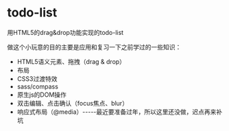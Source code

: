 # todo-list
用HTML5的drag&amp;drop功能实现的todo-list

做这个小玩意的目的主要是应用和复习一下之前学过的一些知识：

- HTML5语义元素、拖拽（drag & drop）
- 布局
- CSS3过渡特效
- sass/compass
- 原生js的DOM操作
- 双击编辑、点击确认（focus焦点、blur）
- 响应式布局（@media）-----最近要准备过年，所以这里还没做，迟点再来补坑
